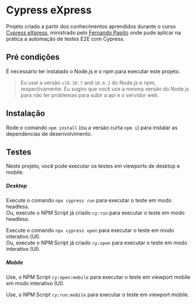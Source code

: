 # Cypress eXpress

Projeto criado a partir dos conhecimentos aprendidos durante o curso [Cypress eXpress](https://www.udemy.com/course/cypress-express/), ministrado pelo [Fernando Papito](https://www.udemy.com/user/fernando-papito/) onde pude aplicar na prática a automação de testes E2E com Cypress.

## Pré condições

É necessário ter instalado o Node.js e o npm para executar este projeto.

> Eu usei a versão `v18.20.7` and `10.8.2` do Node.js e npm, respectivamente. Eu sugiro que você use a mesma versão do Node.js para não ter problemas para subir a api e o servidor web.

## Instalação

Rode o comando `npm install` (ou a versão curta `npm i`) para instalar as dependencias de desenvolvimento.

## Testes

Neste projeto, você pode executar os testes em viewports de desktop e mobile.

##### Desktop
Execute o comando `npx cypress run` para executar o teste em modo headless.     
Ou, execute o NPM Script já criado `cy:run` para executar o teste em modo headless.     

Execute o comando `npx cypress open` para executar o teste em modo interativo (UI).     
Ou, execute o NPM Script já criado `cy:open` para executar o teste em modo interativo (UI). 

##### Mobile
    
Use, o NPM Script `cy:open:mobile` para executar o teste em viewport mobile em modo interativo (UI).      

Use, o NPM Script `cy:run:mobile` para executar o teste em viewport mobile.    

